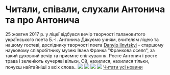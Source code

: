 # Читали, співали, слухали Антонича та про Антонича
25 жовтня 2017 р. у ліцеї відбувся вечір творчості талановитого українського поета Б.-І. Антонича
Дякуємо учням, вчителям ліцею та нашому гостеві, досліднику творчості поета [Danylo Ilnytskyi](https://www.facebook.com/danylo.ilnytskyi?fref=gs&amp;dti=33427370676&amp;hc_location=group) - старшому науковому співробітнику музею Івана Франка "Франкова оселя", за такий духовний вечір та приємне спілкування.
Росте Антонич і росте трава
і зеленіють кучеряві вільхи.
Ой, нахилися, нахилися тільки,
почуєш найтайніші з всіх слова..
![](/images/читали-співали-слухали-антонича-та-про-антонича/ant4.jpg)
![](/images/читали-співали-слухали-антонича-та-про-антонича/ant3.jpg)
![](/images/читали-співали-слухали-антонича-та-про-антонича/ant2.jpg)
![](/images/читали-співали-слухали-антонича-та-про-антонича/ant1.jpg)
[Читати усі новини](/news)

